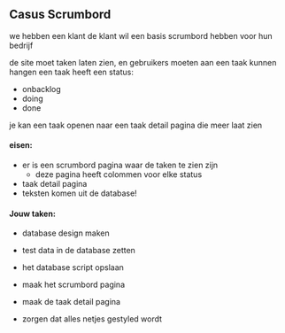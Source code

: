 

## Casus Scrumbord

we hebben een klant
de klant wil een basis scrumbord hebben voor hun bedrijf

de site moet taken laten zien, en gebruikers moeten aan een taak kunnen hangen
een taak heeft een status:
- onbacklog
- doing
- done

je kan een taak openen naar een taak detail pagina die meer laat zien


#### eisen:
- er is een scrumbord pagina waar de taken te zien zijn
    - deze pagina heeft colommen voor elke status
- taak detail pagina
- teksten komen uit de database!

#### Jouw taken:
- database design maken
- test data in de database zetten
- het database script opslaan

- maak het scrumbord pagina
- maak de taak detail pagina
- zorgen dat alles netjes gestyled wordt
